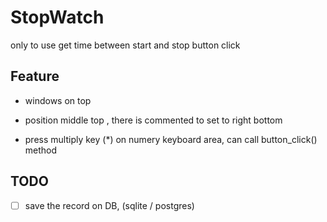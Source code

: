 # StopWatch

only to use get time between start and stop button click



## Feature

- windows on top

- position middle top , there is commented to set to right bottom

- press multiply key (*) on numery keyboard area, can call button_click() method

  

## TODO

- [ ] save the record on DB, (sqlite / postgres)